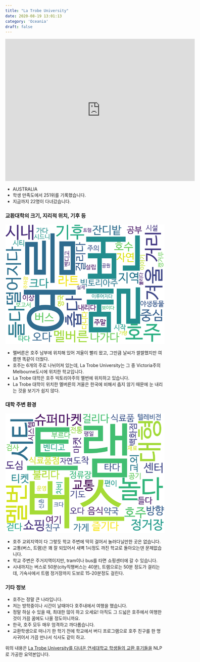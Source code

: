 ```yaml
---
title: "La Trobe University"
date: 2020-08-19 13:01:13
category: 'Oceania'
draft: false
---
```


<iframe
width="600"
height="450"
frameborder="0" style="border:0"
src="https://www.google.com/maps/embed/v1/place?key=AIzaSyC9e1AME-pVmWC4hBpFdu5S4dKzyepa3HQ&q=La+Trobe+University&center=-37.7206671,145.04841399999995&zoom=14" allowfullscreen>
</iframe>

* AUSTRALIA
* 학생 만족도에서 251위를 기록했습니다.
* 지금까지 22명이 다녀갔습니다. 

### 교환대학의 크기, 지리적 위치, 기후 등

![gen_info-WordCloud](../univ_wordclouds_okt/gen_info/AU000005_gen_info_okt.png)

* 멜버른은 호주 남부에 위치해 있어 겨울이 빨리 왔고, 그만큼 날씨가 쌀쌀했지만 여름엔 똑같이 더웠다.
* 호주는 6개의 주로 나뉘어져 있는데, La Trobe University는 그 중 Victoria주의 Melbourne도시에 위치한 학교입니다.
* La Trobe 대학은 호주 빅토리아주의 멜번에 위치하고 있습니다.
* La Trobe 대학이 위치한 멜버른의 겨울은 한국에 비해서 춥지 않기 때문에 눈 내리는 것을 보기가 쉽지 않다.


### 대학 주변 환경

![env_info-WordCloud](../univ_wordclouds_okt/env_info/AU000005_env_info_okt.png)

* 호주 교외지역이 다 그렇듯 학교 주변에 딱히 걸어서 놀러다닐만한 곳은 없습니다.
* 교통(버스, 트램)은 꽤 잘 되있어서 새벽 1시정도 까진 학교로 돌아오는덴 문제없습니다.
* 학교 주변은 주거지역이지만, tram이나 bus를 타면 쇼핑센터에 갈 수 있습니다.
* 시내까지는 버스로 50분(city직행버스는 40분), 트램으로는 50분 정도가 걸리는데, 기숙사에서 트램 정거장까지 도보로 15-20분정도 걸린다.


### 기타 정보

* 호주는 정말 큰 나라입니다.
* 저는 방학중이나 시간이 날때마다 호주내에서 여행을 했습니다.
* 정말 하실 수 있을 때, 최대한 많이 하고 오세요! 아직도 그 드넓은 호주에서 여행한 것이 가끔 꿈에도 나올 정도이니까요.
* 한국, 호주 모두 매우 엄격하고 까다롭습니다.
* 교환학생으로 떠나기 한 학기 전에 학교에서 버디 프로그램으로 호주 친구를 한 명 사귀어서 가끔 만나서 식사도 같이 하고.


위의 내용은 [La Trobe University를 다녀온 연세대학교 학생들의 교환 후기들을](http://oia.yonsei.ac.kr/partner/expReport.asp?ucode=AU000005&bgbn=A) NLP로 가공한 요약본입니다. 

